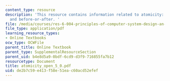 ```yaml
---
content_type: resource
description: 'This resource contains information related to atomicity: all-or-nothing
  and before-or-after. '
file: /media/courses/res-6-004-principles-of-computer-system-design-an-introduction-spring-2009/de2b7c59e413f58e51eac60acd52efef_atomicity_open_5_0.pdf
file_type: application/pdf
learning_resource_types:
- Online Textbooks
ocw_type: OCWFile
parent_title: Online Textbook
parent_type: SupplementalResourceSection
parent_uid: b4e8d5a9-0bdf-6cd9-d3f9-716855fa7b12
resourcetype: Document
title: atomicity_open_5_0.pdf
uid: de2b7c59-e413-f58e-51ea-c60acd52efef
---
```

